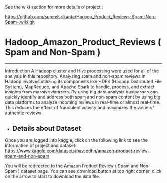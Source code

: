 See the wiki section for more details of project : 

https://github.com/suneelsrikanta/Hadoop_Product_Reviews-Spam-Non-Spam-.wiki.git

# Hadoop_Amazon_Product_Reviews ( Spam and Non-Spam )
------------------------------------------------------
Introduction
A Hadoop cluster and Hive processing were used for all of the analysis in this repository. Analyzing spam and non-spam reviews in Hadoop involves utilizing its components like HDFS (Hadoop Distributed File System), MapReduce, and Apache Spark to handle, process, and extract insights from massive datasets. By using big data analysis businesses can quickly identify and address both spam and non-spam content by using big data platforms to analyze incoming reviews in real-time or almost real-time. This reduces the effect of fraudulent activity and maximizes the value of authentic reviews.

* Details about Dataset
  ---------------------

Once you are logged into kaggle, click on the following link to see the information of project and dataset: https://www.kaggle.com/datasets/naveedhn/amazon-product-review-spam-and-non-spam 

You will be redirected to the Amazon Product Review ( Spam and Non-Spam ) dataset page. You can see download button at top right corner, click on the arrow to start to download the data file.
